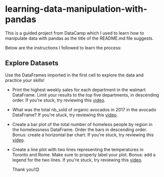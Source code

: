 # learning-data-manipulation-with-pandas

This is a guided project from DataCamp which I used to learn how to manipulate data with pandas as the title of the README.md file suggests.  

Below are the instructions I followed to learn the process:  
## Explore Datasets    
Use the DataFrames imported in the first cell to explore the data and practice your skills!  

- Print the highest weekly sales for each department in the walmart DataFrame. Limit your results to the top five departments, in descending order. If you're stuck, try reviewing this [video](https://campus.datacamp.com/courses/data-manipulation-with-pandas/aggregating-dataframes?ex=1).  
- What was the total nb_sold of organic avocados in 2017 in the avocado DataFrame? If you're stuck, try reviewing this [video](https://campus.datacamp.com/courses/data-manipulation-with-pandas/slicing-and-indexing-dataframes?ex=6).  
- Create a bar plot of the total number of homeless people by region in the homelessness DataFrame. Order the bars in descending order. Bonus: create a horizontal bar chart. If you're stuck, try reviewing this [video](https://campus.datacamp.com/courses/data-manipulation-with-pandas/creating-and-visualizing-dataframes?ex=1).  
- Create a line plot with two lines representing the temperatures in Toronto and Rome. Make sure to properly label your plot. Bonus: add a legend for the two lines. If you're stuck, try reviewing this [video](https://campus.datacamp.com/courses/data-manipulation-with-pandas/creating-and-visualizing-dataframes?ex=1).

  Thank you!😊
  

